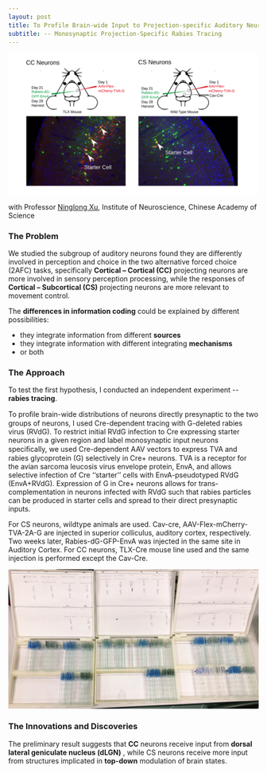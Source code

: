 ```yaml
---
layout: post
title: To Profile Brain-wide Input to Projection-specific Auditory Neurons
subtitle: -- Monosynaptic Projection-Specific Rabies Tracing
---
```


![](/assets/images/ION_1_tracing.svg)
<!--more-->

with Professor [Ninglong Xu](http://english.cebsit.cas.cn/LABORATORIES/XuNingLong/Research/), Institute of Neuroscience, Chinese Academy of Science

### The Problem

We studied the subgroup of auditory neurons found they are differently involved in perception and choice in the two alternative forced choice (2AFC) tasks, specifically **Cortical – Cortical (CC)** projecting neurons are more involved in sensory perception processing, while the responses of **Cortical – Subcortical (CS)** projecting neurons are more relevant to movement control. 

The **differences in information coding** could be explained by different possibilities: 

- they integrate information from different **sources**
- they integrate information with different integrating **mechanisms**
- or both

### The Approach

To test the first hypothesis, I conducted an independent experiment -- **rabies tracing**. 

To proﬁle brain-wide distributions of neurons directly presynaptic to the two groups of neurons, I used Cre-dependent tracing with G-deleted rabies virus (RVdG). To restrict initial RVdG infection to Cre expressing starter neurons in a given region and label monosynaptic input neurons speciﬁcally, we used Cre-dependent AAV vectors to express TVA and rabies glycoprotein (G) selectively in Cre+  neurons. TVA is a receptor for the avian sarcoma leucosis virus envelope protein, EnvA, and allows selective infection of Cre ‘‘starter’’ cells with EnvA-pseudotyped RVdG (EnvA+RVdG). Expression of G in Cre+ neurons allows for trans-complementation in neurons infected with RVdG such that rabies particles can be produced in starter cells and spread to their direct presynaptic inputs. 

For CS neurons, wildtype animals are used. Cav-cre, AAV-Flex-mCherry-TVA-2A-G are injected in superior colliculus, auditory cortex, respectively. Two weeks later, Rabies-dG-GFP-EnvA was injected in the same site in Auditory Cortex. For CC neurons, TLX-Cre mouse line used and the same injection is performed except the Cav-Cre.

![](/assets/images/ION_1_Brain_Slices.jpg)

### The Innovations and Discoveries

The preliminary result suggests that **CC** neurons receive input from **dorsal lateral geniculate nucleus (dLGN)** , while CS neurons receive more input from structures implicated in **top-down** modulation of brain states.